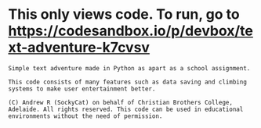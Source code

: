 # This only views code. To run, go to https://codesandbox.io/p/devbox/text-adventure-k7cvsv

```
Simple text adventure made in Python as apart as a school assignment.

This code consists of many features such as data saving and climbing systems to make user entertainment better.

(C) Andrew R (SockyCat) on behalf of Christian Brothers College, Adelaide. All rights reserved. This code can be used in educational environments without the need of permission.
```
